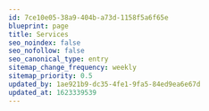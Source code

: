 ```yaml
---
id: 7ce10e05-38a9-404b-a73d-1158f5a6f65e
blueprint: page
title: Services
seo_noindex: false
seo_nofollow: false
seo_canonical_type: entry
sitemap_change_frequency: weekly
sitemap_priority: 0.5
updated_by: 1ae921b9-dc35-4fe1-9fa5-84ed9ea6e67d
updated_at: 1623339539
---
```

